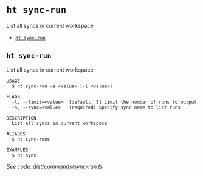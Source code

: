`ht sync-run`
=============

List all syncs in current workspace

* [`ht sync-run`](#ht-sync-run)

## `ht sync-run`

List all syncs in current workspace

```
USAGE
  $ ht sync-run -s <value> [-l <value>]

FLAGS
  -l, --limit=<value>  [default: 5] Limit the number of runs to output
  -s, --sync=<value>   (required) Specify sync name to list runs

DESCRIPTION
  List all syncs in current workspace

ALIASES
  $ ht sync-runs

EXAMPLES
  $ ht sync
```

_See code: [dist/commands/sync-run.ts](https://github.com/StrongMonkey/cli/blob/v0.1.0/dist/commands/sync-run.ts)_
